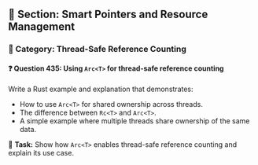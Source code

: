 ## 📘 Section: Smart Pointers and Resource Management  
### 🔹 Category: Thread-Safe Reference Counting  
#### ❓ Question 435: Using `Arc<T>` for thread-safe reference counting

Write a Rust example and explanation that demonstrates:

- How to use `Arc<T>` for shared ownership across threads.
- The difference between `Rc<T>` and `Arc<T>`.
- A simple example where multiple threads share ownership of the same data.

🔧 **Task:** Show how `Arc<T>` enables thread-safe reference counting and explain its use case.
